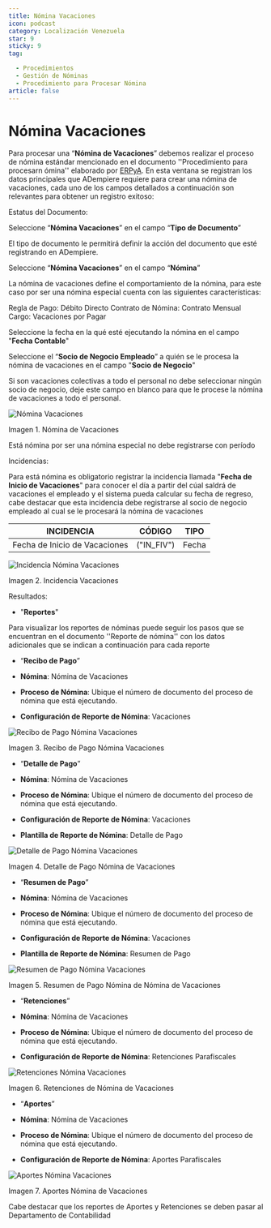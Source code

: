 ```yaml
---
title: Nómina Vacaciones
icon: podcast
category: Localización Venezuela
star: 9
sticky: 9
tag:

  - Procedimientos
  - Gestión de Nóminas
  - Procedimiento para Procesar Nómina
article: false
---
```


**Nómina Vacaciones**
========================

Para procesar una “**Nómina de Vacaciones**” debemos realizar el proceso de nómina estándar mencionado en el documento ''Procedimiento para procesarn ómina'' elaborado por [ERPyA](http://erpya.com). En esta ventana se registran los datos principales que ADempiere requiere para crear una nómina de vacaciones, cada uno de los campos detallados a continuación son relevantes para obtener un registro exitoso:

Estatus del Documento:

Seleccione “**Nómina Vacaciones**” en el campo “**Tipo de Documento**”

El tipo de documento le permitirá definir la acción del documento que esté registrando en ADempiere.

Seleccione “**Nómina Vacaciones**” en el campo “**Nómina**”

La nómina de vacaciones define el comportamiento de la nómina, para este caso por ser una nómina especial cuenta con las siguientes características:

Regla de Pago: Débito Directo
Contrato de Nómina: Contrato Mensual
Cargo: Vacaciones por Pagar

Seleccione la fecha en la qué esté ejecutando la nómina en el campo "**Fecha Contable**"

Seleccione el “**Socio de Negocio Empleado**” a quién se le procesa la nómina de vacaciones en el campo "**Socio de Negocio**"

Si son vacaciones colectivas a todo el personal no debe seleccionar ningún socio de negocio, deje este campo en blanco para que le procese la nómina de vacaciones a todo el personal.

![Nómina Vacaciones](/assets/img/docs/lve/procedures/payroll/procedures-to-process-payroll/resources/vacaciones2.png)

Imagen 1. Nómina de Vacaciones

Está nómina  por ser una nómina especial no debe registrarse con período

Incidencias:

Para está nómina es obligatorio registrar la incidencia llamada "**Fecha de Inicio de Vacaciones**" para conocer el día a partir del cúal saldrá de vacaciones el empleado y el sistema pueda calcular su fecha de regreso, cabe destacar que esta incidencia debe registrarse al socio de negocio empleado al cual se le procesará la nómina de vacaciones

|           **INCIDENCIA**                              |     **CÓDIGO**       |    **TIPO**    |
|-------------------------------------------------------|----------------------|----------------|
| Fecha de Inicio de Vacaciones                         |     ("IN_FIV")       |     Fecha      |

![Incidencia Nómina Vacaciones](/assets/img/docs/lve/procedures/payroll/procedures-to-process-payroll/resources/incidenciavacaciones1.png)

Imagen 2. Incidencia Vacaciones

Resultados:

- "**Reportes**"

Para visualizar los reportes de nóminas  puede seguir los pasos que se encuentran en el documento ''Reporte de nómina'' con los datos adicionales que se indican a continuación para cada reporte

- “**Recibo de Pago**”

- **Nómina**: Nómina de Vacaciones

- **Proceso de Nómina**: Ubique el número de documento del proceso de nómina que está ejecutando.

- **Configuración de Reporte de Nómina**: Vacaciones

![Recibo de Pago Nómina Vacaciones](/assets/img/docs/lve/procedures/payroll/procedures-to-process-payroll/resources/recibovacaciones.png)

Imagen 3. Recibo de Pago Nómina Vacaciones

- “**Detalle de Pago**”

- **Nómina**: Nómina de Vacaciones

- **Proceso de Nómina**: Ubique el número de documento del proceso de nómina que está ejecutando.

- **Configuración de Reporte de Nómina**: Vacaciones

- **Plantilla de Reporte de Nómina**: Detalle de Pago

![Detalle de Pago Nómina Vacaciones](/assets/img/docs/lve/procedures/payroll/procedures-to-process-payroll/resources/detallevacaciones.png)

Imagen 4. Detalle de Pago Nómina de Vacaciones

- “**Resumen de Pago**”

- **Nómina**: Nómina de Vacaciones

- **Proceso de Nómina**: Ubique el número de documento del proceso de nómina que está ejecutando.

- **Configuración de Reporte de Nómina**: Vacaciones

- **Plantilla de Reporte de Nómina**: Resumen de Pago

![Resumen de Pago Nómina Vacaciones](/assets/img/docs/lve/procedures/payroll/procedures-to-process-payroll/resources/resumenvacaciones.png)

Imagen 5. Resumen de Pago Nómina de Nómina de Vacaciones

- “**Retenciones**”

- **Nómina**: Nómina de Vacaciones

- **Proceso de Nómina**: Ubique el número de documento del proceso de nómina que está ejecutando.

- **Configuración de Reporte de Nómina**: Retenciones Parafiscales

![Retenciones Nómina Vacaciones](/assets/img/docs/lve/procedures/payroll/procedures-to-process-payroll/resources/retencionesvacaciones.png)

Imagen 6. Retenciones de Nómina de Vacaciones

- “**Aportes**”

- **Nómina**: Nómina de Vacaciones

- **Proceso de Nómina**: Ubique el número de documento del proceso de nómina que está ejecutando.

- **Configuración de Reporte de Nómina**: Aportes Parafiscales

![Aportes Nómina Vacaciones](/assets/img/docs/lve/procedures/payroll/procedures-to-process-payroll/resources/aportesvacaciones.png)

Imagen 7. Aportes Nómina de Vacaciones

Cabe destacar que los reportes de Aportes y Retenciones se deben pasar al Departamento de Contabilidad
